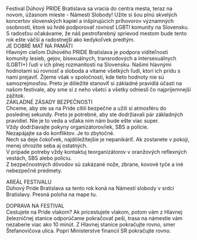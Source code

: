 Festival Dúhový PRIDE Bratislava sa vracia do centra mesta, teraz na novom, úžasnom mieste - Námestí Slobody! Užite si šou plnú skvelých koncertov slovenských kapiel a inšpirujúcich príhovorov významných osobností, ktoré sú hrdé podporovať rovnosť LGBTI komunity na Slovensku. S radosťou očakávame, že náš pestrofarebný sprievod mestom bude tento rok ešte väčší a radostnejší ako kedykoľvek predtým. <br />
JE DOBRÉ MAŤ NA PAMÄTI <br />
Hlavným cieľom Dúhového PRIDE Bratislava je podpora viditeľnosti komunity lesieb, gejov, bisexuálnych, transrodových a intersexuálnych (LGBTI+) ľudí v ich plnej rozmanitosti na Slovensku. Našimi hlavnými hodnotami sú rovnosť a sloboda a vítame všetkých ľudí, ktorí ich prídu s nami prejaviť. Žijeme však v spoločnosti, kde tieto hodnoty nie sú samozrejmosťou. Preto je dôležité stanoviť si základné pravidlá účasti na našom festivale, aby sme si z neho všetci a všetky odniesli čo najpríjemnejší zážitok. <br />
ZÁKLADNÉ ZÁSADY BEZPEČNOSTI <br />
Chceme, aby ste sa na Pride cítili bezpečne a užili si atmosféru do poslednej sekundy. Preto je potrebné, aby ste dodržiavali pár základných pravidiel. Nie je to veda a vďaka nim nám bude ešte viac super. <br />
Vždy dodržiavajte pokyny organizátorov/iek, SBS a polície. <br />
Nezapájajte sa do konfliktov. Je to zbytočné. <br />
Nech sa deje čokoľvek, najdôležitejšie je nepanikáriť. Ak zostanete v pokoji, menej ohrozíte seba aj ostatných. <br />
V prípade potreby vždy kontaktuj teorganizátorov v oranžových reflexných vestách, SBS alebo políciu. <br />
Z bezpečnostných dôvodov sú zakázané nože, zbrane, kovové tyče a iné nebezpečné predmety. <br />
 
AREÁL FESTIVALU <br />
Dúhový Pride Bratislava sa tento rok koná na Námestí slobody v srdci Bratislavy. Presná poloha na mape tu. <br />

DOPRAVA NA FESTIVAL <br />
Cestujete na Pride vlakom? Ak pricestujete vlakom, potom vám z Hlavnej železničnej stanice odporúčame pokračovať peši, trasa na námestie vám nezaberie viac ako 10 minút. Z Hlavnej stanice pokračujte rovno, smer Štefanovičova ulica. Popri Ministerstve financií SR pokračujte rovno.
